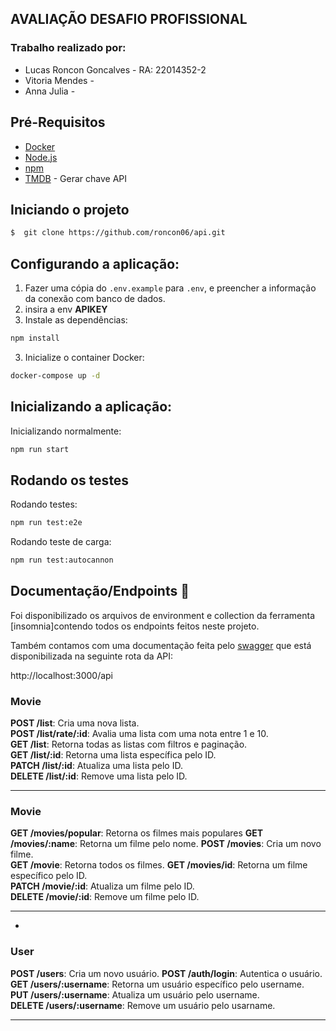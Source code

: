 ## AVALIAÇÃO DESAFIO PROFISSIONAL

### Trabalho realizado por:

- Lucas Roncon Goncalves - RA: 22014352-2
- Vitoria Mendes -
- Anna Julia -


## Pré-Requisitos
- [Docker](https://www.docker.com/get-started)
- [Node.js](https://nodejs.org/)
- [npm](https://www.npmjs.com/)
- [TMDB](https://developer.themoviedb.org/docs/getting-started) - Gerar chave API

## Iniciando o projeto

```bash
$  git clone https://github.com/roncon06/api.git
```  

## Configurando a aplicação:
1. Fazer uma cópia do `.env.example` para `.env`, e preencher a informação da conexão com banco de dados.
2. insira a env **APIKEY**
3. Instale as dependências: 
```bash 
npm install
```
3. Inicialize o container Docker:
```bash
docker-compose up -d
```
## Inicializando a aplicação:

Inicializando normalmente: 
```bash
npm run start
```

## Rodando os testes
Rodando testes: 
```bash
npm run test:e2e
```
Rodando teste de carga:
```bash
npm run test:autocannon
```

## Documentação/Endpoints 📰

Foi disponibilizado os arquivos de environment e collection da ferramenta [insomnia]contendo todos os endpoints feitos neste projeto.


Também contamos com uma documentação feita pelo [swagger](https://swagger.io/) que está disponibilizada na seguinte rota da API:  

http://localhost:3000/api


### Movie
**POST /list**: Cria uma nova lista.  
**POST /list/rate/:id**: Avalia uma lista com uma nota entre 1 e 10.  
**GET /list**: Retorna todas as listas com filtros e paginação.  
**GET /list/:id**: Retorna uma lista específica pelo ID.  
**PATCH /list/:id**: Atualiza uma lista pelo ID.  
**DELETE /list/:id**: Remove uma lista pelo ID.

---

### Movie

**GET /movies/popular**: Retorna os filmes mais populares
**GET /movies/:name**: Retorna um filme pelo nome.
**POST /movies**: Cria um novo filme.  
**GET /movie**: Retorna todos os filmes.
**GET /movies/id**: Retorna um filme específico pelo ID.  
**PATCH /movie/:id**: Atualiza um filme pelo ID.  
**DELETE /movie/:id**: Remove um filme pelo ID.

---
-

### User

**POST /users**: Cria um novo usuário.
**POST /auth/login**: Autentica o usuário.  
**GET /users/:username**: Retorna um usuário específico pelo username.  
**PUT /users/:username**: Atualiza um usuário pelo username.  
**DELETE /users/:username**: Remove um usuário pelo usarname.

---




